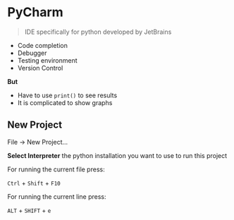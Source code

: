 # PyCharm

> IDE specifically for python developed by JetBrains

- Code completion
- Debugger
- Testing environment
- Version Control

**But**

- Have to use `print()` to see results
- It is complicated to show graphs

## New Project

File -> New Project...

**Select Interpreter** the python installation you want to use to run this project

For running the current file press: 

<kbd>`Ctrl`</kbd> + <kbd>`Shift`</kbd> + <kbd>`F10`</kbd>

For running the current line press:

<kbd>`ALT`</kbd> + <kbd>`SHIFT`</kbd> + <kbd>`e`</kbd>